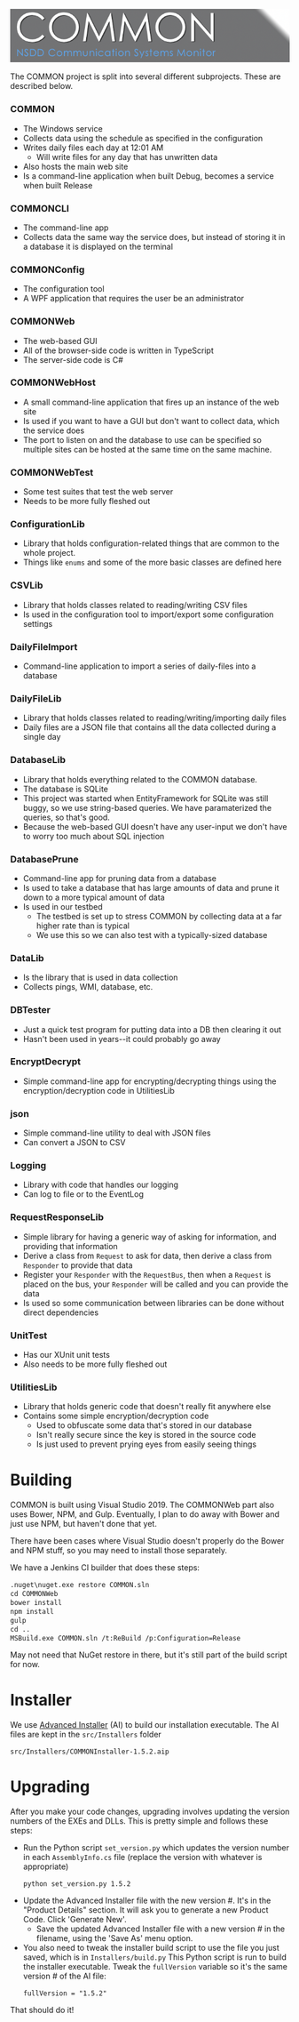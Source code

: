 ![COMMON image](src/COMMONWeb/Content/common_header.png)

The COMMON project is split into several different subprojects. These are described below.

### COMMON
- The Windows service
- Collects data using the schedule as specified in the configuration
- Writes daily files each day at 12:01 AM
  - Will write files for any day that has unwritten data
- Also hosts the main web site
- Is a command-line application when built Debug, becomes a service when built Release
### COMMONCLI
- The command-line app
- Collects data the same way the service does, but instead of storing it in a database it is displayed on the terminal
### COMMONConfig
- The configuration tool
- A WPF application that requires the user be an administrator
### COMMONWeb
- The web-based GUI
- All of the browser-side code is written in TypeScript
- The server-side code is C#
### COMMONWebHost
- A small command-line application that fires up an instance of the web site
- Is used if you want to have a GUI but don't want to collect data, which the service does
- The port to listen on and the database to use can be specified so multiple sites can be hosted at the same time on the same machine.
### COMMONWebTest
- Some test suites that test the web server
- Needs to be more fully fleshed out
### ConfigurationLib
- Library that holds configuration-related things that are common to the whole project.
- Things like `enums` and some of the more basic classes are defined here
### CSVLib
- Library that holds classes related to reading/writing CSV files
- Is used in the configuration tool to import/export some configuration settings
### DailyFileImport
- Command-line application to import a series of daily-files into a database
### DailyFileLib
- Library that holds classes related to reading/writing/importing daily files
- Daily files are a JSON file that contains all the data collected during a single day
### DatabaseLib
- Library that holds everything related to the COMMON database.
- The database is SQLite
- This project was started when EntityFramework for SQLite was still buggy, so we use string-based queries. We have paramaterized the queries, so that's good.
- Because the web-based GUI doesn't have any user-input we don't have to worry too much about SQL injection
### DatabasePrune
- Command-line app for pruning data from a database
- Is used to take a database that has large amounts of data and prune it down to a more typical amount of data
- Is used in our testbed
  - The testbed is set up to stress COMMON by collecting data at a far higher rate than is typical
  - We use this so we can also test with a typically-sized database
### DataLib
- Is the library that is used in data collection
- Collects pings, WMI, database, etc.
### DBTester
- Just a quick test program for putting data into a DB then clearing it out
- Hasn't been used in years--it could probably go away
### EncryptDecrypt
- Simple command-line app for encrypting/decrypting things using the encryption/decryption code in UtilitiesLib
### json
- Simple command-line utility to deal with JSON files
- Can convert a JSON to CSV
### Logging
- Library with code that handles our logging
- Can log to file or to the EventLog
### RequestResponseLib
- Simple library for having a generic way of asking for information, and providing that information
- Derive a class from `Request` to ask for data, then derive a class from `Responder` to provide that data
- Register your `Responder` with the `RequestBus`, then when a `Request` is placed on the bus, your `Responder` will be called and you can provide the data
- Is used so some communication between libraries can be done without direct dependencies
### UnitTest
- Has our XUnit unit tests
- Also needs to be more fully fleshed out
### UtilitiesLib
- Library that holds generic code that doesn't really fit anywhere else
- Contains some simple encryption/decryption code
  - Used to obfuscate some data that's stored in our database
  - Isn't really secure since the key is stored in the source code
  - Is just used to prevent prying eyes from easily seeing things

# Building
COMMON is built using Visual Studio 2019. The COMMONWeb part also uses Bower, NPM, and Gulp. Eventually, I plan to do away with Bower and just use NPM, but haven't done that yet.

There have been cases where Visual Studio doesn't properly do the Bower and NPM stuff, so you may need to install those separately.

We have a Jenkins CI builder that does these steps:  

    .nuget\nuget.exe restore COMMON.sln
    cd COMMONWeb
    bower install
    npm install
    gulp
    cd ..
    MSBuild.exe COMMON.sln /t:ReBuild /p:Configuration=Release

May not need that NuGet restore in there, but it's still part of the build script for now.

# Installer
We use [Advanced Installer](https://www.advancedinstaller.com) (AI) to build our installation executable. The AI files are kept in the `src/Installers` folder
```
src/Installers/COMMONInstaller-1.5.2.aip
```

# Upgrading
After you make your code changes, upgrading involves updating the version numbers of the EXEs and DLLs. This is pretty simple and follows these steps:  
- Run the Python script `set_version.py` which updates the version number in each `AssemblyInfo.cs` file (replace the version with whatever is appropriate)  
    ```
    python set_version.py 1.5.2
    ```
- Update the Advanced Installer file with the new version #.  It's in the "Product Details" section. It will ask you to generate a new Product Code. Click 'Generate New'.
  - Save the updated Advanced Installer file with a new version # in the filename, using the 'Save As' menu option.
- You also need to tweak the installer build script to use the file you just saved, which is in `Installers/build.py` This Python script is run to build the installer executable. Tweak the `fullVersion` variable so it's the same version # of the AI file:
    ```
    fullVersion = "1.5.2"
    ```
That should do it!
